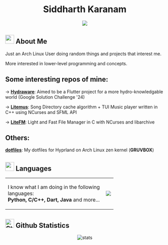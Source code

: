 <div align="center">

# Siddharth Karanam 
<a target="_blank" href="https://www.linkedin.com/in/siddharth-karanam/"> 
  <img src="https://img.shields.io/badge/LinkedIn-076678?style=for-the-badge&logo=linkedin&logoColor=white"> 
</a>

</div>

## <img src="https://cdn3.emoji.gg/emojis/2112_wave_animated.gif" width="28px" height="28px"> About Me

Just an Arch Linux User doing random things and projects that interest me. <br>

More interested in lower-level programming and concepts.

Some interesting repos of mine:
-------------------------------

-> **[Hydraware](https://github.com/nots1dd/hydraware)**:   Aimed to be a Flutter project for a more hydro-knowledgable world (Google Solution Challenge '24)

-> **[Litemus](https://github.com/nots1dd/Litemus)**:       Song Directory cache algorithm + TUI Music player written in C++ using NCurses and SFML API

-> **[LiteFM](https://github.com/nots1dd/litefm)**:         Light and Fast File Manager in C with NCurses and libarchive

Others:
-------

**[dotfiles](https://github.com/nots1dd/dotfiles)**: My dotfiles for Hyprland on Arch Linux zen kernel (**GRUVBOX**)

## <img src="https://cdn3.emoji.gg/emojis/7809-pepe-noted.gif" width="28x" height="28px"> Languages

<div align="center">
<table>
<tr>
<td>
<div align="left">

I know what I am doing in the following <br>
languages: <br>
**Python, C/C++, Dart, Java** and more...

</div>
</td>
<td>
<img align="right" src="http://github-profile-summary-cards.vercel.app/api/cards/repos-per-language?username=nots1dd&theme=gruvbox" />
</td>
  
</tr>
</table>
</div>

## <img src="https://cdn3.emoji.gg/emojis/9230-stats.png" width="28px" height="28px" alt="Stats"> Github Statistics

<div align="center">
<img align="center" src="http://github-profile-summary-cards.vercel.app/api/cards/profile-details?username=nots1dd&theme=gruvbox" alt="stats" />
</div>
